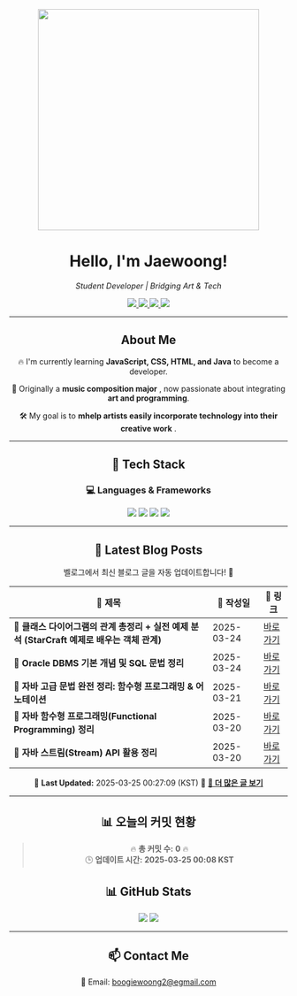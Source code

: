 
<div align="center">
  <img src="https://github.com/Jaewoong-Hwang/Jaewoong-Hwang/blob/main/Character.gif" width="400">
<h1 align="center" font-weight="bold">Hello, I'm Jaewoong! </h1>

<p align="center"><em>Student Developer | Bridging Art & Tech</em></p>

<p align="center">
  <a href="https://github.com/Jaewoong-Hwang">
    <img src="https://img.shields.io/github/followers/Jaewoong-Hwang?label=Follow&style=social" />
  </a>
  <a href="https://velog.io/@mypalebluedot29/posts">
    <img src="https://img.shields.io/badge/Velog-20C997?style=flat-square&logo=velog&logoColor=white"/>
  </a>
  <a href="https://www.youtube.com/@boogiewoong2819">
    <img src="https://img.shields.io/badge/YouTube-FF0000?style=flat-square&logo=youtube&logoColor=white"/>
  </a>
  <a href="https://www.instagram.com/boogie_woong2">
    <img src="https://img.shields.io/badge/Instagram-E4405F?style=flat-square&logo=instagram&logoColor=white"/>
  </a>
</p>

---

## About Me
 <p>🔥 I'm currently learning <strong>JavaScript, CSS, HTML, and Java</strong> to become a developer.</p>
 <p>🎨 Originally a <strong>music composition major</strong> , now passionate about integrating <strong>art and programming</strong>.</p>
 <p>🛠 My goal is to <strong>mhelp artists easily incorporate technology into their creative work</strong> .</p>

---

## 🚀 Tech Stack
### 💻 Languages & Frameworks
<p>
  <img src="https://img.shields.io/badge/JavaScript-F7DF1E?style=for-the-badge&logo=javascript&logoColor=black"/>
  <img src="https://img.shields.io/badge/CSS3-1572B6?style=for-the-badge&logo=css3&logoColor=white"/>
  <img src="https://img.shields.io/badge/HTML5-E34F26?style=for-the-badge&logo=html5&logoColor=white"/>
  <img src="https://img.shields.io/badge/Java-007396?style=for-the-badge&logo=java&logoColor=white"/>
</p>

---



## 📝 Latest Blog Posts
 벨로그에서 최신 블로그 글을 자동 업데이트합니다! 🚀

<!-- BLOG-POST-LIST:START -->
| 📝 제목 | 📅 작성일 | 🔗 링크 |
|---------|------------------|---------|
| **📌 클래스 다이어그램의 관계 총정리 + 실전 예제 분석 (StarCraft 예제로 배우는 객체 관계)** | 2025-03-24 | [바로가기](https://velog.io/@mypalebluedot29/클래스-다이어그램의-관계-총정리-실전-예제-분석-StarCraft-예제로-배우는-객체-관계) |
| **📌 Oracle DBMS 기본 개념 및 SQL 문법 정리** | 2025-03-24 | [바로가기](https://velog.io/@mypalebluedot29/Oracle-DBMS-기본-개념-및-SQL-문법-정리) |
| **📘 자바 고급 문법 완전 정리: 함수형 프로그래밍 & 어노테이션** | 2025-03-21 | [바로가기](https://velog.io/@mypalebluedot29/자바-고급-문법-완전-정리-함수형-프로그래밍-어노테이션) |
| **📌 자바 함수형 프로그래밍(Functional Programming) 정리** | 2025-03-20 | [바로가기](https://velog.io/@mypalebluedot29/자바-함수형-프로그래밍Functional-Programming-정리) |
| **📌 자바 스트림(Stream) API 활용 정리** | 2025-03-20 | [바로가기](https://velog.io/@mypalebluedot29/자바-스트림Stream-API-활용-정리) |

📅 **Last Updated:** 2025-03-25 00:27:09 (KST)
🔗 **[📖 더 많은 글 보기](https://velog.io/@mypalebluedot29)**
<!-- BLOG-POST-LIST:END -->




---





































































































































































































































































































































## 📊 오늘의 커밋 현황
> 🔥 **총 커밋 수:** **0** 🔥  
> 🕒 **업데이트 시간:** **2025-03-25 00:08 KST**

## 📊 GitHub Stats
<p align="center">
  <img src="https://github-readme-stats.vercel.app/api?username=Jaewoong-Hwang&show_icons=true&theme=tokyonight"/>
  <img src="https://github-readme-streak-stats.herokuapp.com/?user=Jaewoong-Hwang&theme=tokyonight"/>
</p>


---

## 📫 Contact Me
 📧 Email: boogiewoong2@egmail.com 

</div>





